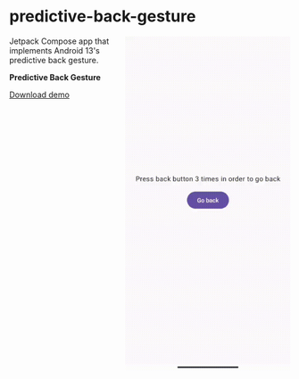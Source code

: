 # predictive-back-gesture

<img align="right" width="296" height="600"  src="https://github.com/raheemadamboev/predictive-back-gesture/blob/master/banner.gif" />

Jetpack Compose app that implements Android 13's predictive back gesture.

**Predictive Back Gesture**

<a href="https://github.com/raheemadamboev/predictive-back-gesture/blob/master/app-debug.apk">Download demo</a>
